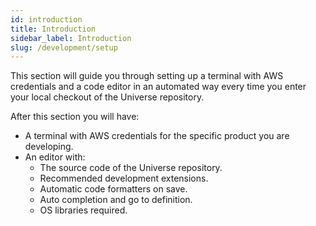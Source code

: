 ```yaml
---
id: introduction
title: Introduction
sidebar_label: Introduction
slug: /development/setup
---
```


This section will guide you through setting up
a terminal
with AWS credentials
and a code editor
in an automated way
every time you enter
your local checkout
of the Universe repository.

After this section you will have:

- A terminal with AWS credentials
  for the specific product you are developing.
- An editor with:
  - The source code of the Universe repository.
  - Recommended development extensions.
  - Automatic code formatters on save.
  - Auto completion and go to definition.
  - OS libraries required.
